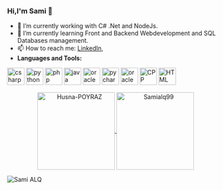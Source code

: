 ### Hi,I'm Sami 👋

- 🔭 I’m currently working with C# .Net and NodeJs.
- 🌱 I’m currently learning Front and Backend Webdevelopment and SQL Databases management.
- 📫 How to reach me: <a href = "https://www.linkedin.com/in/sami-alquraishi-082306209/">LinkedIn</a>,
- **Languages and Tools:**
 <p align="left">
 <img src="https://icongr.am/devicon/csharp-original.svg?size=128&color=currentColor" alt="csharp" width="40" height="40"/>
 <img src="https://icongr.am/devicon/python-original.svg?size=128&color=currentColor" alt="python" width="40" height="40"/>
 <img src="https://icongr.am/devicon/php-original.svg?size=128&color=currentColor" alt="php" width="40" height="40"/>
 <img src="https://icongr.am/devicon/java-original.svg?size=128&color=currentColor" alt="java" width="40" height="40"/>
 <img src="https://icongr.am/devicon/oracle-original.svg?size=128&color=currentColor" alt="oracle" width="40" height="40"/>  
 <img src="https://icongr.am/devicon/pycharm-original-wordmark.svg?size=128&color=currentColor" alt="pycharm" width="40" height="40"/>
 <img src="https://icongr.am/devicon/oracle-original.svg?size=128&color=currentColor" alt="oracle" width="40" height="40"/>
 <img src="https://icongr.am/devicon/cplusplus-original.svg?size=128&color=currentColor" alt="CPP" width="40" height="40"/>
 <img src="https://icongr.am/devicon/html5-original.svg?size=128&color=currentColor" alt="HTML" width="40" height="40"/>

</p>

<p align="center">
	<a href="https://github.com/Samialq99">
		  <img height="180em" align="center" src="https://github-readme-stats.vercel.app/api?username=Samialq99&show_icons=true&locale=en&theme=dark&include_all_commits=true&count_private=true" alt="Husna-POYRAZ"/>
		  <img height="180em" align="center" src="https://github-readme-stats.vercel.app/api/top-langs?username=Samialq99&show_icons=true&locale=en&layout=compact&langs_count=8&theme=dark" alt="Samialq99"/>
	</a>
</p>

<p align="left"> <img src="https://komarev.com/ghpvc/?username=Samialq99&label=Profile%20views&color=0e75b6&style=flat" alt="Sami ALQ" /> </p>
